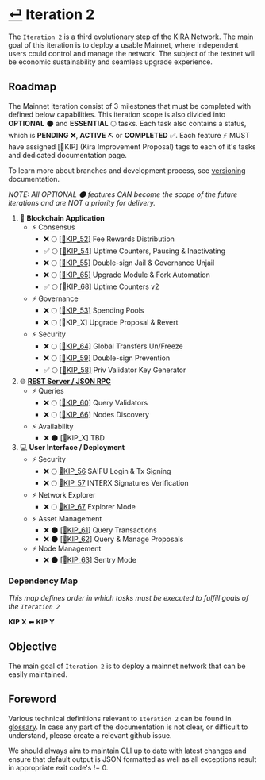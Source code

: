 
# [⏎](../README.md) Iteration 2

The `Iteration 2` is a third evolutionary step of the KIRA Network. The main goal of this iteration is to deploy a usable Mainnet, where independent users could control and manage the network. The subject of the testnet will be economic sustainability and seamless upgrade experience. 

## Roadmap

The Mainnet iteration consist of 3 milestones that must be completed with defined below capabilities. This iteration scope is also divided into **OPTIONAL** :new_moon: and **ESSENTIAL** :full_moon: tasks. Each task also contains a status, which is **PENDING** :x:, **ACTIVE** :pick: or **COMPLETED** :white_check_mark:. Each feature :zap: MUST have assigned [:bookmark:KIP] (Kira Improvement Proposal) tags to each of it's tasks and dedicated documentation page.

To learn more about branches and development process, see [versioning](../versioning.md) documentation.

_NOTE: All OPTIONAL :new_moon: features CAN become the scope of the future iterations and are NOT a priority for delivery._

1. :link: **Blockchain Application**
   * :zap: Consensus
     * :x: :full_moon: [[:bookmark:KIP_52]](kip_52.md) Fee Rewards Distribution
     *  :white_check_mark: :full_moon: [[:bookmark:KIP_54]](kip_54.md) Uptime Counters, Pausing & Inactivating
     *  :x: :full_moon: [[:bookmark:KIP_55]](kip_55.md) Double-sign Jail & Governance Unjail
     *  :x: :full_moon: [[:bookmark:KIP_65]](kip_65.md) Upgrade Module & Fork Automation
     *  :white_check_mark: :full_moon: [[:bookmark:KIP_68]](kip_68.md) Uptime Counters v2
   * :zap: Governance
     * :x: :full_moon: [[:bookmark:KIP_53]](kip_53.md) Spending Pools
     * :x: :full_moon: [:bookmark:KIP_X] Upgrade Proposal & Revert
   * :zap: Security
     * :x: :full_moon: [[:bookmark:KIP_64]](kip_64.md) Global Transfers Un/Freeze
     * :x: :full_moon: [[:bookmark:KIP_59]](kip_59.md) Double-sign Prevention
     * :white_check_mark: :full_moon: [[:bookmark:KIP_58]](kip_58.md) Priv Validator Key Generator
2. :globe_with_meridians: **[REST Server / JSON RPC](../rpc/README.md)**
   * :zap: Queries 
      * :x: :full_moon: [[:bookmark:KIP_60]](kip_60.md) Query Validators
      * :x: :full_moon: [[:bookmark:KIP_66]](kip_66.md) Nodes Discovery
   * :zap: Availability
      * :x: :new_moon: [:bookmark:KIP_X] TBD
3. :computer: **User Interface / Deployment**  
   * :zap: Security
      * :x: :full_moon: [:bookmark:KIP_56](kip_56.md) SAIFU Login & Tx Signing
      * :x: :full_moon: [:bookmark:KIP_57](kip_57.md) INTERX Signatures Verification
   * :zap: Network Explorer
      * :x: :full_moon: [:bookmark:KIP_67](kip_67.md) Explorer Mode
   * :zap: Asset Management
      * :x: :new_moon: [[:bookmark:KIP_61]](kip_61.md) Query Transactions
      * :x: :new_moon: [[:bookmark:KIP_62]](kip_62.md) Query & Manage Proposals 
   * :zap: Node Management
      * :x: :new_moon: [[:bookmark:KIP_63]](kip_63.md) Sentry Mode

### Dependency Map

_This map defines order in which tasks must be executed to fulfill goals of the `Iteration 2`_

**KIP X** ⬅ **KIP Y** 

## Objective

The main goal of `Iteration 2` is to deploy a mainnet network that can be easily maintained.

## Foreword

Various technical definitions relevant to `Iteration 2` can be found in [glossary](../glossary.md). In case any part of the documentation is not clear, or difficult to understand, please create a relevant github issue.

We should always aim to maintain CLI up to date with latest changes and ensure that default output is JSON formatted as well as all exceptions result in appropriate exit code's != 0.

